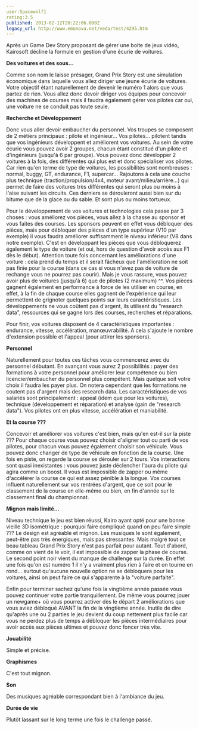 ```yaml
---
user:Spacewolf1
rating:3.5
published: 2013-02-12T20:22:06.000Z
legacy_url: http://www.emunova.net/veda/test/4295.htm
---
```

Après un Game Dev Story proposant de gérer une boite de jeux vidéo, Kairosoft décline la formule en gestion d'une écurie de voitures.  

  

**Des voitures et des sous...**  

Comme son nom le laisse présager, Grand Prix Story est une simulation économique dans laquelle vous allez diriger une jeune écurie de voitures. Votre objectif étant naturellement de devenir le numéro 1 alors que vous partez de rien. Vous allez donc devoir diriger vos équipes pour concevoir des machines de courses mais il faudra également gérer vos pilotes car oui, une voiture ne se conduit pas toute seule.  

  

**Recherche et Développement**  

Donc vous aller devoir embaucher du personnel. Vos troupes se composent de 2 métiers principaux : pilote et ingénieur... Vos pilotes... pilotent tandis que vos ingénieurs développent et améliorent vos voitures. Au sein de votre écurie vous pouvez avoir 2 groupes, chacun étant constitué d'un pilote et d'ingénieurs (jusqu'à 6 par groupe). Vous pouvez donc développer 2 voitures à la fois, des différentes qui plus est et donc spécialiser vos pilotes. Car rien qu'en terme de type de voitures, les possibilités sont nombreuses : normal, buggy, GT, endurance, F1, supercar... Rajoutons à cela une couche plus technique (traction/propulsion/4x4, moteur avant/milieu/arrière...) qui permet de faire des voitures très différentes qui seront plus ou moins à l'aise suivant les circuits. Ces derniers se dérouleront aussi bien sur du bitume que de la glace ou du sable. Et sont plus ou moins tortueux.  

Pour le développement de vos voitures et technologies cela passe par 3 choses : vous améliorez vos pièces, vous allez à la chasse au sponsor et vous faites des courses. Les sponsors peuvent en effet vous débloquer des pièces, mais pour débloquer des pièces d'un type supérieur (V10 par exemple) il vous faudra améliorer suffisamment le niveau inférieur (V8 dans notre exemple). C'est en développant les pièces que vous débloquerez également le type de voiture (et oui, hors de question d'avoir accès aux F1 dès le début). Attention toute fois concernant les améliorations d'une voiture : cela prend du temps et il serait fâcheux que l'amélioration ne soit pas finie pour la course (dans ce cas si vous n'avez pas de voiture de rechange vous ne pourrez pas courir). Mais je vous rassure, vous pouvez avoir plus de voitures (jusqu'à 6) que de pilotes (2 maximum) ^^. Vos pièces gagnent également en performance à force de les utiliser en course, en effet, à la fin de chaque course elles gagnent de l'expérience qui leur permettent de grignoter quelques points sur leurs caractéristiques. Les développements ne vous coûtent pas d'argent, ils utilisent du "research data", ressources qui se gagne lors des courses, recherches et réparations.  

Pour finir, vos voitures disposent de 4 caractéristiques importantes : endurance, vitesse, accélération, manœuvrabilité. A cela s'ajoute le nombre d'extension possible et l'appeal (pour attirer les sponsors).  

  

**Personnel**  

Naturellement pour toutes ces tâches vous commencerez avec du personnel débutant. En avançant vous aurez 2 possibilités : payer des formations à votre personnel pour améliorer leur compétence ou bien licencier/embaucher du personnel plus compétent. Mais quelque soit votre choix il faudra les payer plus. On notera cependant que les formations ne coutent pas d'argent mais des research data. Les caractéristiques de vos salariés sont principalement : appeal (idem que pour les voitures), technique (développement et réparation) et analyse (gain de "research data"). Vos pilotes ont en plus vitesse, accélération et maniabilité.  

  

**Et la course ???**  

Concevoir et améliorer vos voitures c'est bien, mais qu'en est-il sur la piste ??? Pour chaque course vous pouvez choisir d'aligner tout ou parti de vos pilotes, pour chacun vous pouvez également choisir son véhicule. Vous pouvez donc changer de type de véhicule en fonction de la course. Une fois en piste, on regarde la course se dérouler sur 2 tours. Vos interactions sont quasi inexistantes : vous pouvez juste déclencher l'aura du pilote qui agira comme un boost. Il vous est impossible de zapper ou même d'accélérer la course ce qui est assez pénible à la longue. Vos courses influent naturellement sur vos rentrées d'argent, que ce soit pour le classement de la course en elle-même ou bien, en fin d'année sur le classement final du championnat.  

  

**Mignon mais limité...**  

Niveau technique le jeu est bien réussi, Kairo ayant opté pour une bonne vieille 3D isométrique : pourquoi faire compliqué quand on peu faire simple ??? Le design est agréable et mignon. Les musiques le sont également, peut-être pas très énergiques, mais pas stressantes. Mais malgré tout ce beau tableau Grand Prix Story n'est pas parfait pour autant. Tout d'abord, comme on vient de le voir, il est impossible de zapper la phase de course. Le second point noir vient du manque de challenge sur la durée. En effet une fois qu'on est numéro 1 il n'y a vraiment plus rien à faire et on tourne en rond... surtout qu'aucune nouvelle option ne se débloquera pour les voitures, ainsi on peut faire ce qui s'apparente à la "voiture parfaite".  

Enfin pour terminer sachez qu'une fois la vingtième année passée vous pouvez continuer votre partie tranquillement. De même vous pourrez jouer un newgame+ où vous pourrez activer dès le départ 2 améliorations que vous aviez débloqué AVANT la fin de la vingtième année. Inutile de dire qu'après une ou 2 parties le jeu devient du coup nettement plus facile car vous ne perdez plus de temps à débloquer les pièces intermédiaires pour avoir accès aux pièces ultimes et pouvez donc foncer très vite.  

  

  

**Jouabilité**  

Simple et précise.  

**Graphismes**  

C'est tout mignon.  

**Son**  

Des musiques agréable correspondant bien à l'ambiance du jeu.  

**Durée de vie**  

Plutôt lassant sur le long terme une fois le challenge passé.